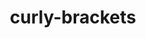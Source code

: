 ---
title: curly-brackets
unicode_regular: \eafa
unicode_bold: \eaf9
unicode_solid: \eafb
unicode_brand: 
---